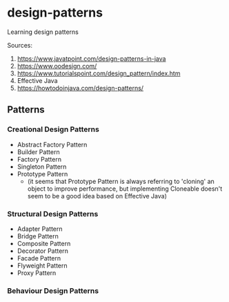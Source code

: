 # design-patterns
Learning design patterns

Sources:
1. https://www.javatpoint.com/design-patterns-in-java
2. https://www.oodesign.com/
3. https://www.tutorialspoint.com/design_pattern/index.htm
4. Effective Java
5. https://howtodoinjava.com/design-patterns/

## Patterns

### Creational Design Patterns

- Abstract Factory Pattern
- Builder Pattern
- Factory Pattern
- Singleton Pattern
- Prototype Pattern
    - (it seems that Prototype Pattern is always referring to 'cloning' an object to improve performance, but implementing Cloneable doesn't seem to be a good idea based on Effective Java)

### Structural Design Patterns 

- Adapter Pattern
- Bridge Pattern
- Composite Pattern
- Decorator Pattern
- Facade Pattern
- Flyweight Pattern
- Proxy Pattern

### Behaviour Design Patterns
